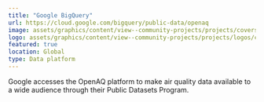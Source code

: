 ```yaml
---
title: "Google BigQuery"
url: https://cloud.google.com/bigquery/public-data/openaq
image: assets/graphics/content/view--community-projects/projects/covers/google.jpg
logo: assets/graphics/content/view--community-projects/projects/logos/cloud-logo.png
featured: true
location: Global
type: Data platform
---
```


Google accesses the OpenAQ platform to make air quality data available to a wide audience through their Public Datasets Program.
